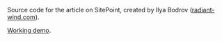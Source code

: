Source code for the []() article on
SitePoint,
created by Ilya Bodrov ([radiant-wind.com](http://radiant-wind.com)).

[Working demo](https://sitepoint-stream.herokuapp.com/).